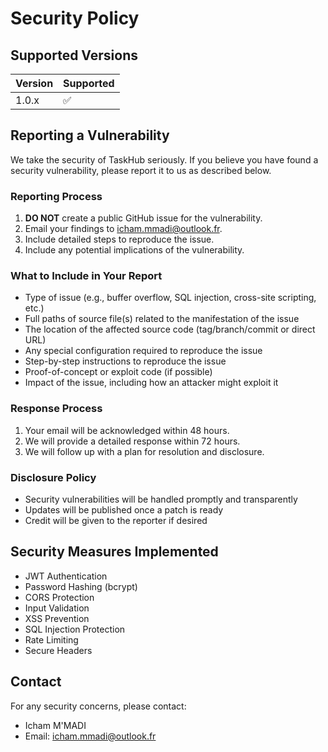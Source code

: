 # Security Policy

## Supported Versions

| Version | Supported          |
| ------- | ------------------ |
| 1.0.x   | :white_check_mark: |

## Reporting a Vulnerability

We take the security of TaskHub seriously. If you believe you have found a security vulnerability, please report it to us as described below.

### Reporting Process

1. **DO NOT** create a public GitHub issue for the vulnerability.
2. Email your findings to [icham.mmadi@outlook.fr](mailto:icham.mmadi@outlook.fr).
3. Include detailed steps to reproduce the issue.
4. Include any potential implications of the vulnerability.

### What to Include in Your Report

- Type of issue (e.g., buffer overflow, SQL injection, cross-site scripting, etc.)
- Full paths of source file(s) related to the manifestation of the issue
- The location of the affected source code (tag/branch/commit or direct URL)
- Any special configuration required to reproduce the issue
- Step-by-step instructions to reproduce the issue
- Proof-of-concept or exploit code (if possible)
- Impact of the issue, including how an attacker might exploit it

### Response Process

1. Your email will be acknowledged within 48 hours.
2. We will provide a detailed response within 72 hours.
3. We will follow up with a plan for resolution and disclosure.

### Disclosure Policy

- Security vulnerabilities will be handled promptly and transparently
- Updates will be published once a patch is ready
- Credit will be given to the reporter if desired

## Security Measures Implemented

- JWT Authentication
- Password Hashing (bcrypt)
- CORS Protection
- Input Validation
- XSS Prevention
- SQL Injection Protection
- Rate Limiting
- Secure Headers

## Contact

For any security concerns, please contact:
- Icham M'MADI
- Email: icham.mmadi@outlook.fr
